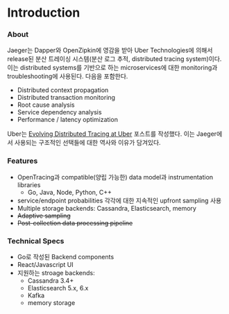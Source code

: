 # Introduction

### About

Jaeger는 Dapper와 OpenZipkin에 영감을 받아 Uber Technologies에 의해서 release된 분산 트레이싱 시스템(분산 로그 추적, distributed tracing system)이다. 이는 distributed systems를 기반으로 하는 microservices에 대한 monitoring과 troubleshooting에 사용된다. 다음을 포함한다.

* Distributed context propagation
* Distributed transaction monitoring
* Root cause analysis
* Service dependency analysis
* Performance / latency optimization

Uber는 [Evolving Distributed Tracing at Uber](https://eng.uber.com/distributed-tracing/) 포스트를 작성했다. 이는 Jaeger에서 사용되는 구조적인 선택들에 대한 역사와 이유가 담겨있다.



### Features

* OpenTracing과 compatible(양립 가능한) data model과 instrumentation libraries
  * Go, Java, Node, Python, C++
* service/endpoint probabilities 각각에 대한 지속적인 upfront sampling 사용
* Multiple storage backends: Cassandra, Elasticsearch, memory
* ~~Adaptive sampling~~
* ~~Post-collection data processing pipeline~~

### Technical Specs

* Go로 작성된 Backend components
* React/Javascript UI
* 지원하는 stroage backends:
  * Cassandra 3.4+
  * Elasticsearch 5.x, 6.x
  * Kafka
  * memory storage

